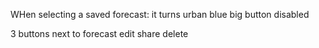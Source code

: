 WHen selecting a saved forecast:
	it turns urban blue
	big button disabled


3 buttons next to forecast
	edit
	share
	delete